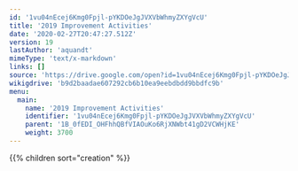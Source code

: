 ```yaml
---
id: '1vu04nEcej6Kmg0Fpjl-pYKDOeJgJVXVbWhmyZXYgVcU'
title: '2019 Improvement Activities'
date: '2020-02-27T20:47:27.512Z'
version: 19
lastAuthor: 'aquandt'
mimeType: 'text/x-markdown'
links: []
source: 'https://drive.google.com/open?id=1vu04nEcej6Kmg0Fpjl-pYKDOeJgJVXVbWhmyZXYgVcU'
wikigdrive: 'b9d2baadae607292cb6b10ea9eebdbdd9bbdfc9b'
menu:
  main:
    name: '2019 Improvement Activities'
    identifier: '1vu04nEcej6Kmg0Fpjl-pYKDOeJgJVXVbWhmyZXYgVcU'
    parent: '1B_0fEDI_OHFhhQBfVIAOuKo6RjXNWbt41gD2VCWHjKE'
    weight: 3700
---
```

{{% children sort="creation" %}}
